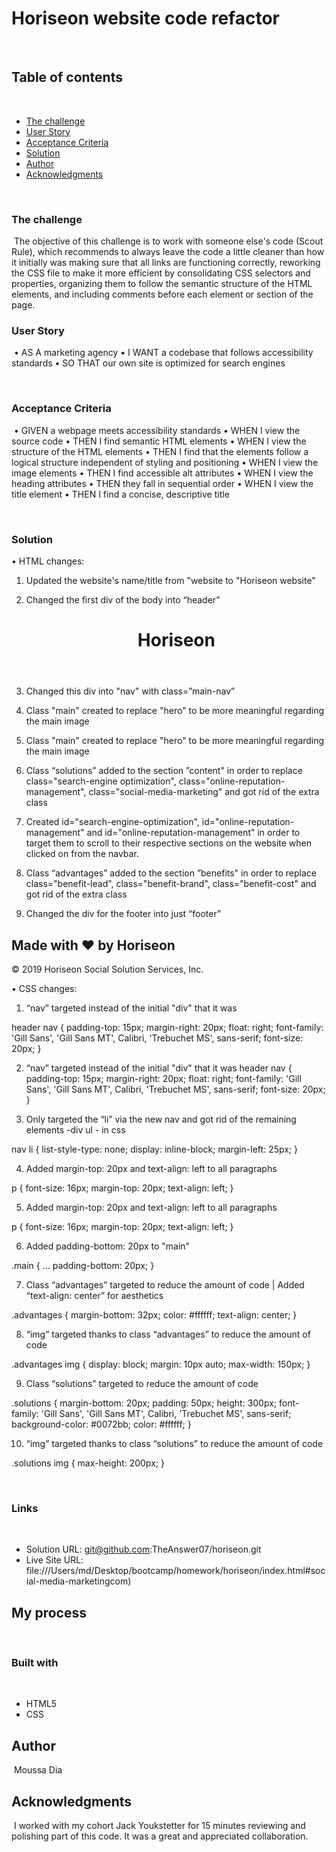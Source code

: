 # Horiseon website code refactor
​
## Table of contents
​
  - [The challenge](#the-challenge)
  - [User Story](#user-story)
  - [Acceptance Criteria](#acceptance-criteria)
  - [Solution](#solution)
  - [Author](#author)
  - [Acknowledgments](#acknowledgments)

​
### The challenge
​
The objective of this challenge is to work with someone else's code (Scout Rule), which recommends to always leave the code a little cleaner than how it initially was making sure that all links are functioning correctly, reworking the CSS file to make it more efficient by consolidating CSS selectors and properties, organizing them to follow the semantic structure of the HTML elements, and including comments before each element or section of the page.
​
### User Story
​
•	AS A marketing agency
•	I WANT a codebase that follows accessibility standards
•	SO THAT our own site is optimized for search engines

​
### Acceptance Criteria
​
•	GIVEN a webpage meets accessibility standards
•	WHEN I view the source code
•	THEN I find semantic HTML elements
•	WHEN I view the structure of the HTML elements
•	THEN I find that the elements follow a logical structure independent of styling and positioning
•	WHEN I view the image elements
•	THEN I find accessible alt attributes
•	WHEN I view the heading attributes
•	THEN they fall in sequential order
•	WHEN I view the title element
•	THEN I find a concise, descriptive title

​
### Solution

•	HTML changes:

1.	Updated the website's name/title from "website to "Horiseon website"

  <title>Horiseon website</title>


2.	Changed the first div of the body into “header”

    <header>
        <h1>Hori<span class="seo">seo</span>n</h1>


3.	Changed this div into "nav" with class=”main-nav”

<nav class=”main-nav”>

4.	Class "main" created to replace "hero" to be more meaningful regarding the main image

<nav class=”main-nav”>

5.	Class "main" created to replace "hero" to be more meaningful regarding the main image

    <main class="main"></main>

6.	Class “solutions” added to the section ”content" in order to replace class="search-engine optimization", class="online-reputation-management", class="social-media-marketing" and got rid of the extra class

<section class="content">
        <div class="solutions">

7.	Created id="search-engine-optimization", id="online-reputation-management" and id="online-reputation-management" in order to target them to scroll to their respective sections on the website when clicked on from the navbar.

<div class="solutions" id="search-engine-optimization">

<div class="solutions" id="online-reputation-management">

<div class="solutions" id="social-media-marketing">


8.	Class “advantages” added to the section ”benefits" in order to replace class="benefit-lead", class="benefit-brand", class="benefit-cost" and got rid of the extra class

<section class="benefits">
        <div class="advantages">

9.	Changed the div for the footer into just “footer”

<footer>
        <h2>Made with ❤️️ by Horiseon</h2>
            <p>
            &copy; 2019 Horiseon Social Solution Services, Inc.
            </p>
    </footer>


•	CSS changes:

1.	“nav” targeted instead of the initial "div" that it was

header nav {
    padding-top: 15px;
    margin-right: 20px;
    float: right;
    font-family: 'Gill Sans', 'Gill Sans MT', Calibri, 'Trebuchet MS', sans-serif;
    font-size: 20px;
}

2.	“nav” targeted instead of the initial "div" that it was
header nav {
    padding-top: 15px;
    margin-right: 20px;
    float: right;
    font-family: 'Gill Sans', 'Gill Sans MT', Calibri, 'Trebuchet MS', sans-serif;
    font-size: 20px;
}

3.	Only targeted the “li” via the new nav and got rid of the remaining elements -div ul - in css

nav li {
    list-style-type: none;
    display: inline-block;
    margin-left: 25px;
}

4.	Added margin-top: 20px and text-align: left to all paragraphs

p {
    font-size: 16px;
    margin-top: 20px;
    text-align: left;
}

5.	Added margin-top: 20px and text-align: left to all paragraphs

p {
    font-size: 16px;
    margin-top: 20px;
    text-align: left;
}


6.	Added padding-bottom: 20px to "main"

.main {
    …
    padding-bottom: 20px;
}


7.	Class “advantages” targeted to reduce the amount of code | Added “text-align: center” for aesthetics

.advantages {
    margin-bottom: 32px;
    color: #ffffff;
    text-align: center;
}


8.	“img” targeted thanks to class “advantages” to reduce the amount of code

.advantages img {
    display: block;
    margin: 10px auto;
    max-width: 150px;
}

9.	Class “solutions” targeted to reduce the amount of code

.solutions {
    margin-bottom: 20px;
    padding: 50px;
    height: 300px;
    font-family: 'Gill Sans', 'Gill Sans MT', Calibri, 'Trebuchet MS', sans-serif;
    background-color: #0072bb;
    color: #ffffff;
}

10.	“img” targeted thanks to class “solutions” to reduce the amount of code

.solutions img {
    max-height: 200px;
}


​
### Links
​
- Solution URL: git@github.com:TheAnswer07/horiseon.git
- Live Site URL: file:///Users/md/Desktop/bootcamp/homework/horiseon/index.html#social-media-marketingcom)
​
## My process
​
### Built with
​
- HTML5
- CSS
​
## Author
​
Moussa Dia
​
​
## Acknowledgments
​
I worked with my cohort Jack Youkstetter for 15 minutes reviewing and polishing part of this code. It was a great and appreciated collaboration.
